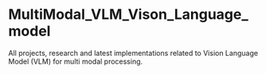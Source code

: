 # MultiModal_VLM_Vison_Language_model
All projects, research and latest implementations related to Vision Language Model (VLM) for multi modal processing. 
